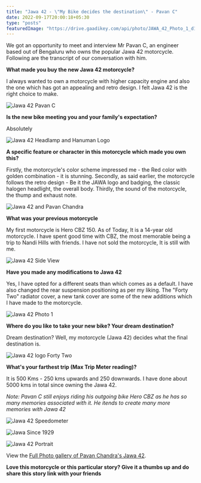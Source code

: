```yaml
---
title: "Jawa 42 - \"My Bike decides the destination\" - Pavan C"
date: 2022-09-17T20:00:18+05:30
type: "posts"
featuredImage: "https://drive.gaadikey.com/api/photo/JAWA_42_Photo_1_d1PICwmX.jpeg?token=1LRbjF1M"
---
```


We got an opportunity to meet and interview Mr Pavan C, an engineer based out of Bengaluru who owns the popular Jawa 42 motorcycle. Following are the transcript of our conversation with him.


**What made you buy the new Jawa 42 motorcycle?**

I always wanted to own a motorcycle with higher capacity engine and also the one which has got an appealing and retro design. I felt Jawa 42 is the right choice to make. 

![Jawa 42 Pavan C](https://drive.gaadikey.com/api/photo/Jawa_42_Photo_3_4DdIyOGb.jpeg?token=1LRbjF1M)


**Is the new bike meeting you and your family's expectation?**

Absolutely

![Jawa 42 Headlamp and Hanuman Logo](https://drive.gaadikey.com/api/photo/IMG_7304_52at0skY.jpg?token=1LRbjF1M)


**A specific feature or character in this motorcycle which made you own this?**

Firstly, the motorcycle's color scheme impressed me - the Red color with golden combination - it is stunning. Secondly, as said earlier, the motorcycle follows the retro design - Be it the JAWA logo and badging, the classic halogen headlight, the overall body. Thirdly, the sound of the motorcycle, the thump and exhaust note.

![Jawa 42 and Pavan Chandra](https://drive.gaadikey.com/api/photo/IMG_7275_JROUsCUA.jpg?token=1LRbjF1M)


**What was your previous motorcycle**

My first motorcycle is Hero CBZ 150. As of Today, It is a 14-year old motorcycle. I have spent good time with CBZ, the most memorable being a trip to Nandi Hills with friends. I have not sold the motorcycle, It is still with me. 

![Jawa 42 Side View](https://drive.gaadikey.com/api/photo/IMG_7252_Ku7TXxlS.jpg?token=1LRbjF1M)


**Have you made any modifications to Jawa 42**

Yes, I have opted for a different seats than which comes as a default. I have also changed the rear suspension positioning as per my liking. The "Forty Two" radiator cover, a new tank cover are some of the new additions which I have made to the motorcycle.


![Jawa 42 Photo 1](https://drive.gaadikey.com/api/photo/IMG_7238_S81Y1xVC.jpg?token=1LRbjF1M)

**Where do you like to take your new bike? Your dream destination?**

Dream destination? Well, my motorcycle (Jawa 42) decides what the final destination is. 

![Jawa 42 logo Forty Two](https://drive.gaadikey.com/api/photo/IMG_7287_GE1YAqnl.jpg?token=1LRbjF1M)

**What's your farthest trip (Max Trip Meter reading)?**

It is 500 Kms - 250 kms upwards and 250 downwards. I have done about 5000 kms in total since owning the Jawa 42.

*Note: Pavan C still enjoys riding his outgoing bike Hero CBZ as he has so many memories associated with it. He itends to create many more memories with Jawa 42*

![Jawa 42 Speedometer](https://drive.gaadikey.com/api/photo/IMG_7299_3RhVkrPF.jpg?token=1LRbjF1M)

![Jawa Since 1929](https://drive.gaadikey.com/api/photo/IMG_7261_vtrgEx4o.jpg?token=1LRbjF1M)

![Jawa 42 Portrait](https://drive.gaadikey.com/api/photo/Jawa_42_Photo_2_oKJ35MYF.jpeg?token=1LRbjF1M)

View the [Full Photo gallery of Pavan Chandra's Jawa 42](https://drive.gaadikey.com/share/1LRbjF1M).

**Love this motorcycle or this particular story? Give it a thumbs up and do share this story link with your friends**




 